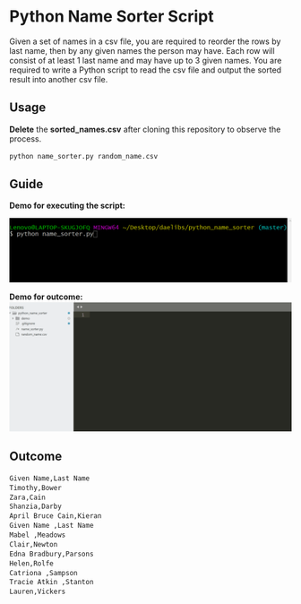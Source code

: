 # Python Name Sorter Script

Given a set of names in a csv file, you are required to reorder the rows by last name, then by any given names the person may
have. Each row will consist of at least 1 last name and may have up to 3 given names. You are required to write a Python script to
read the csv file and output the sorted result into another csv file.

## Usage

**Delete** the **sorted_names.csv** after cloning this repository to observe the process.

```bash
python name_sorter.py random_name.csv
```

## Guide

**Demo for executing the script:**

![Alt Text](https://raw.githubusercontent.com/tymartin2/exam_python_name_sorter/master/demo/demo_exe.gif)

**Demo for outcome:**
![Alt Text](https://raw.githubusercontent.com/tymartin2/exam_python_name_sorter/master/demo/demo_output.gif)


## Outcome 
```bash
Given Name,Last Name
Timothy,Bower
Zara,Cain
Shanzia,Darby
April Bruce Cain,Kieran
Given Name ,Last Name
Mabel ,Meadows
Clair,Newton
Edna Bradbury,Parsons
Helen,Rolfe
Catriona ,Sampson
Tracie Atkin ,Stanton
Lauren,Vickers
```